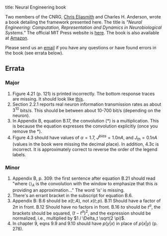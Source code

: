 title: Neural Engineering book

Two members of the CNRG, [Chris Eliasmith](/people/chris-eliasmith.html)
and Charles H. Anderson,
wrote a book detailing the framework presented here. The
title is *"Neural Engineering: Computation, Representation and Dynamics
in Neurobiological Systems."*
The official MIT Press website is
[here](http://mitpress.mit.edu/books/neural-engineering).
The book is also available at
[Amazon](http://www.amazon.com/exec/obidos/ASIN/0262050714/dictionaofphilosA/102-7106411-9852917).

Please send us an [email](mailto:celiasmith@uwaterloo.ca) if you have
any questions or have found errors in the book (see errata below).

## Errata

### Major

1. Figure 4.21 (p. 121) is printed incorrectly.
   The bottom response traces are missing. It should look like
   [this](http://compneuro.uwaterloo.ca/files/erratafigure4.21.gif).
2. Section 2.2.1 reports real neuron information transmission rates as about
   $3^{10}$ bits/s. This should be between about 10-700 bit/s
   (depending on the neuron).
3. In Appendix B, equation B.17, the convolution ($*$) is a multiplication.
   This is because the equation expresses the convolution explicitly
   (once you remove the $*$).
4. Figure 4.3 should have values of $\alpha=1.7$, $J^{bias}=1.0 nA$,
   and $J_{th}=0.1 nA$ (values in the book were missing the decimal place).
   In addition, 4.3c is incorrect. It is approximately correct
   to reverse the order of the legend labels.

### Minor

1. Appendix B, p. 309: the first sentence after equation B.21 should read
   "where $\langle \rangle_A$ is the convolution with the
   window to emphasize that this *is* providing an approximation..."
   The word 'is' is missing.
2. There's an errant bracket in the subscript for equation B.6.
3. Appendix B: B.6 should be $x(t;A)$, not $x(t;p)$.
   B.11 Should have a factor of $2 \pi$ in front.
   B.12 Should have no factors in front.
   B.16 $t \alpha$ should be $t^\alpha$, the brackets should be squared,
   $(t-t^\alpha)^2$, and the expression should be normalized,
   i.e., multiplied by $1 / \Delta_t \sqrt(2 \pi)$.
4. In chapter 9, eqns 9.9 and 9.10 should have $p(y|x)$ in place of $p(x|y)$
   (p. 278).
